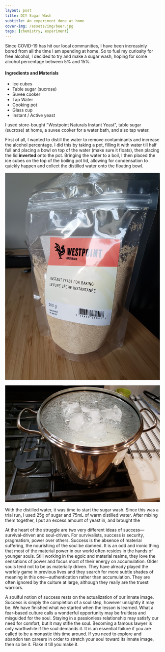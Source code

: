 ```yaml
---
layout: post
title: DIY Sugar Wash
subtitle: An experiment done at home
cover-img: /assets/img/beer.jpg
tags: [chemistry, experiment]
---
```


Since COVID-19 has hit our local communities, I have been increasinly bored from all the time I am spending at home. So to fuel my curiosity for free alcohol, I decided to try and make a sugar wash, hoping for some alcohol percentage between 5% and 15%. 

#### Ingredients and Materials
 - Ice cubes
 - Table sugar (sucrose)
 - Suvee cooker
 - Tap Water
 - Cooking pot
 - Glass cup
 - Instant / Active yeast

I used store-bought "Westpoint Naturals Instant Yeast", table sugar (sucrose) at home, a suvee cooker for a water bath, and also tap water.

First of all, I wanted to distill the water to remove contaminants and increase the alcohol percentage. I did this by taking a pot, filling it with water till half full and placing a bowl on top of the water (make sure it floats), then placing the lid **inverted** onto the pot. Bringing the water to a boil, I then placed the ice cubes on the top of the boiling pot lid, allowing for condensation to quickly happen and collect the distilled water onto the floating bowl.

![yeast](blog_img/yeast.jpg)

![water_pot](blog_img/water_pot.jpg)

With the distilled water, it was time to start the sugar wash. Since this was a trial run, I used 25g of sugar and 75mL of warm distilled water. After mixing them together, I put an excess amount of yeast in, and brought the 

At the heart of the struggle are two very different ideas of success—survival-driven and soul-driven. For survivalists, success is security, pragmatism, power over others. Success is the absence of material suffering, the nourishing of the soul be damned. It is an odd and ironic thing that most of the material power in our world often resides in the hands of younger souls. Still working in the egoic and material realms, they love the sensations of power and focus most of their energy on accumulation. Older souls tend not to be as materially driven. They have already played the worldly game in previous lives and they search for more subtle shades of meaning in this one—authentication rather than accumulation. They are often ignored by the culture at large, although they really are the truest warriors.

A soulful notion of success rests on the actualization of our innate image. Success is simply the completion of a soul step, however unsightly it may be. We have finished what we started when the lesson is learned. What a fear-based culture calls a wonderful opportunity may be fruitless and misguided for the soul. Staying in a passionless relationship may satisfy our need for comfort, but it may stifle the soul. Becoming a famous lawyer is only worthwhile if the soul demands it. It is an essential failure if you are called to be a monastic this time around. If you need to explore and abandon ten careers in order to stretch your soul toward its innate image, then so be it. Flake it till you make it.
